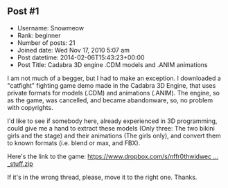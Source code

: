 ## Post #1
- Username: Snowmeow
- Rank: beginner
- Number of posts: 21
- Joined date: Wed Nov 17, 2010 5:07 am
- Post datetime: 2014-02-06T15:43:23+00:00
- Post Title: Cadabra 3D engine .CDM models and .ANIM animations

I am not much of a begger, but I had to make an exception.
I downloaded a "catfight" fighting game demo made in the Cadabra 3D Engine, that uses private formats for models (.CDM) and animations (.ANIM). The engine, so as the game, was cancelled, and became abandonware, so, no problem with copyrights.

I'd like to see if somebody here, already experienced in 3D programming, could give me a hand to extract these models (Only three: The two bikini girls and the stage) and their animations (The girls only), and convert them to known formats (i.e. blend or max, and FBX). 

Here's the link to the game:
[https://www.dropbox.com/s/nffr0thwidwec ... _stuff.zip](https://www.dropbox.com/s/nffr0thwidwech0/zipped_GF_stuff.zip)


If it's in the wrong thread, please, move it to the right one. Thanks.
